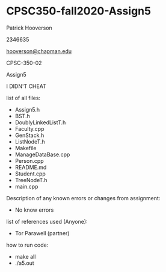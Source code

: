 # CPSC350-fall2020-Assign5

Patrick Hooverson

2346635

hooverson@chapman.edu

CPSC-350-02

Assign5

I DIDN'T CHEAT

list of all files:
 - Assign5.h
 - BST.h
 - DoublyLinkedListT.h
 - Faculty.cpp
 - GenStack.h
 - ListNodeT.h
 - Makefile
 - ManageDataBase.cpp
 - Person.cpp
 - README.md
 - Student.cpp
 - TreeNodeT.h
 - main.cpp

Description of any known errors or changes from assignment:
 - No know errors

list of references used (Anyone):
  - Tor Parawell (partner)

how to run code:
  - make all
  - ./a5.out
